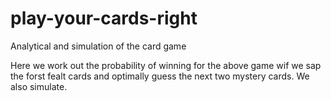 # play-your-cards-right
Analytical and simulation of the card game 

Here we work out the probability of winning for the above game wif we sap the forst fealt cards and optimally guess the next two mystery cards. We also simulate. 
